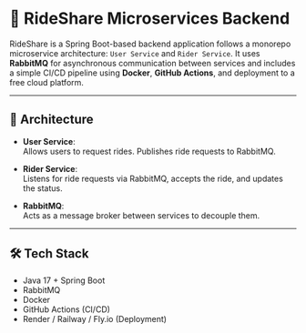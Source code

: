 # 🚗 RideShare Microservices Backend

RideShare is a Spring Boot-based backend application follows a monorepo microservice architecture: `User Service` and `Rider Service`. It uses **RabbitMQ** for asynchronous communication 
between services and includes a simple CI/CD pipeline using **Docker**, **GitHub Actions**, and deployment to a free cloud platform.

---

## 🧩 Architecture

- **User Service**:  
  Allows users to request rides. Publishes ride requests to RabbitMQ.

- **Rider Service**:  
  Listens for ride requests via RabbitMQ, accepts the ride, and updates the status.

- **RabbitMQ**:  
  Acts as a message broker between services to decouple them.

---

## 🛠️ Tech Stack

- Java 17 + Spring Boot
- RabbitMQ
- Docker
- GitHub Actions (CI/CD)
- Render / Railway / Fly.io (Deployment)


